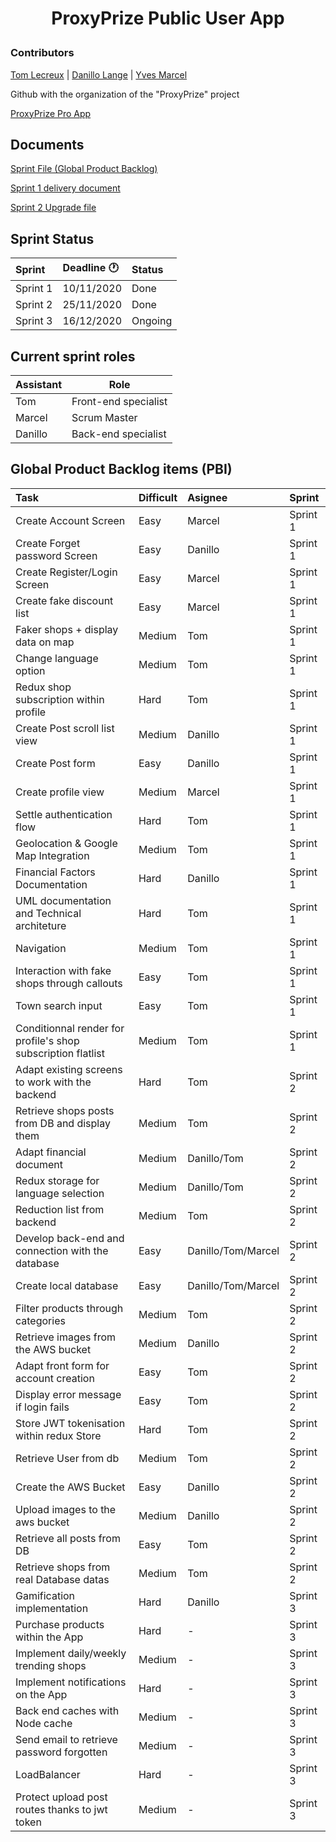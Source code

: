<h1 align="center">
  ProxyPrize Public User App<p>
  
</h1>

### Contributors

[Tom Lecreux](https://github.com/TomRaz7) |
[Danillo Lange](https://github.com/roxdan) | 
[Yves Marcel](https://github.com/Marcel75Git)


Github with the organization of the "ProxyPrize" project

[ProxyPrize Pro App](https://github.com/TomRaz7/ProxyPrizes_ProApp)

## Documents 

[Sprint File (Global Product Backlog)](https://docs.google.com/document/d/1ITNbgL-sYImb7OesFLkRM0NnmfYxn0Vx3P2fX3dLdjw/edit#) 

[Sprint 1 delivery document](https://docs.google.com/document/d/102jllO_UXDWyHpwsNhTn4fyqwcMvPCtMYaSrJxBcz7Q/edit)

[Sprint 2 Upgrade file](https://docs.google.com/document/d/1m9Kzkq1-Rx0bekUdKr_ZYXPwn_9wVFpd2F-ueqXX1Jo/edit?usp=sharing)

## Sprint Status

|Sprint | Deadline :clock1: | Status |
|:---------|:------------|:-----|
|Sprint 1  | 10/11/2020 | Done |
|Sprint 2  | 25/11/2020 | Done |
|Sprint 3  | 16/12/2020 | Ongoing |

## Current sprint roles
| Assistant  | Role  |  
|---|---|
| Tom  | Front-end specialist |   
| Marcel | Scrum Master |
| Danillo | Back-end specialist |


## Global Product Backlog items (PBI)

|Task                                 |Difficult |Asignee |Sprint |
|:------------------------------------|:--------|:--------|:--------|
|Create Account Screen			  | Easy    | Marcel  | Sprint 1|
|Create Forget password Screen      | Easy    | Danillo | Sprint 1|
|Create Register/Login Screen       | Easy    | Marcel  | Sprint 1|
|Create fake discount list          | Easy    | Marcel  | Sprint 1|
|Faker shops + display data on map  | Medium  | Tom     | Sprint 1|
|Change language option             | Medium  | Tom     | Sprint 1|
|Redux shop subscription within profile     | Hard  | Tom | Sprint 1|
|Create Post scroll list view       | Medium  | Danillo | Sprint 1|
|Create Post form                   | Easy    | Danillo | Sprint 1|
|Create profile view                | Medium  | Marcel  | Sprint 1|
|Settle authentication flow         | Hard   | Tom | Sprint 1|
|Geolocation & Google Map Integration      | Medium   | Tom | Sprint 1|
|Financial Factors Documentation      | Hard   | Danillo | Sprint 1|
|UML documentation and Technical architeture      | Hard   | Tom | Sprint 1|
|Navigation                         | Medium   | Tom | Sprint 1|
|Interaction with fake shops through callouts      | Easy   | Tom | Sprint 1|
|Town search input     | Easy   | Tom | Sprint 1|
|Conditionnal render for profile's shop subscription flatlist     | Medium   | Tom | Sprint 1|
|Adapt existing screens to work with the backend    | Hard   | Tom | Sprint 2|
|Retrieve shops posts from DB and display them     | Medium   | Tom | Sprint 2|
|Adapt financial document     | Medium   | Danillo/Tom | Sprint 2|
|Redux storage for language selection   | Medium   | Danillo/Tom | Sprint 2|
|Reduction list from backend     | Medium   | Tom | Sprint 2|
|Develop back-end and connection with the database   | Easy   | Danillo/Tom/Marcel | Sprint 2|
|Create local database |Easy| Danillo/Tom/Marcel | Sprint 2|
|Filter products through categories |Medium|  Tom | Sprint 2|
|Retrieve images from the AWS bucket| Medium| Danillo | Sprint 2|
|Adapt front form for account creation |Easy | Tom | Sprint 2|
|Display error message if login fails |Easy|  Tom | Sprint 2|
|Store JWT tokenisation within redux Store |Hard | Tom | Sprint 2|
|Retrieve User from db |Medium| Tom | Sprint 2|
|Create the AWS Bucket |Easy| Danillo | Sprint 2|
|Upload images to the aws bucket |Medium | Danillo | Sprint 2|
|Retrieve all posts from DB |Easy| Tom | Sprint 2|
|Retrieve shops from real Database datas| Medium| Tom | Sprint 2|
|Gamification implementation     | Hard   | Danillo | Sprint 3|
|Purchase products within the App     | Hard   | - | Sprint 3|
|Implement daily/weekly trending shops     | Medium   | - | Sprint 3|
|Implement notifications on the App  | Hard   | - | Sprint 3|
|Back end caches with Node cache     | Medium   | - | Sprint 3|
|Send email to retrieve password forgotten     | Medium   | - | Sprint 3|
|LoadBalancer     | Hard   | - | Sprint 3|
|Protect upload post routes thanks to jwt token     | Medium   | - | Sprint 3|
